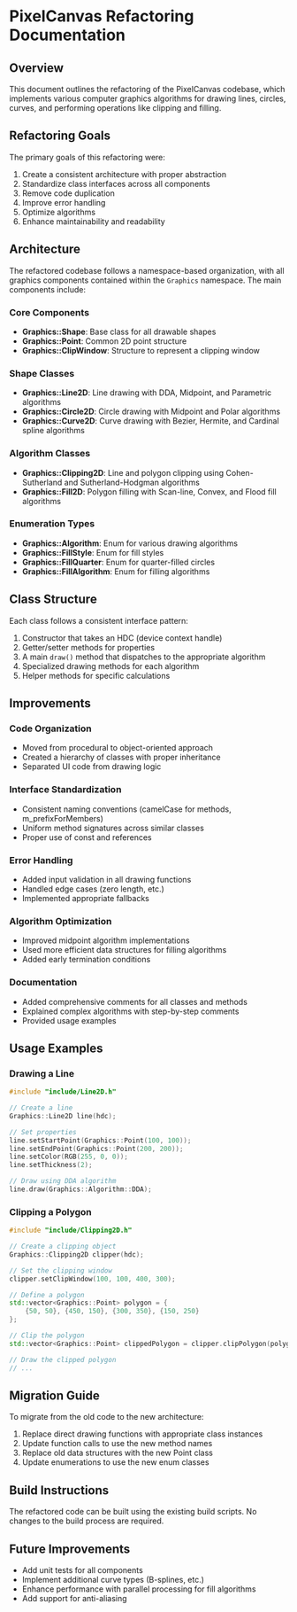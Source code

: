 # PixelCanvas Refactoring Documentation

## Overview

This document outlines the refactoring of the PixelCanvas codebase, which implements various computer graphics algorithms for drawing lines, circles, curves, and performing operations like clipping and filling.

## Refactoring Goals

The primary goals of this refactoring were:

1. Create a consistent architecture with proper abstraction
2. Standardize class interfaces across all components
3. Remove code duplication
4. Improve error handling
5. Optimize algorithms
6. Enhance maintainability and readability

## Architecture

The refactored codebase follows a namespace-based organization, with all graphics components contained within the `Graphics` namespace. The main components include:

### Core Components

- **Graphics::Shape**: Base class for all drawable shapes
- **Graphics::Point**: Common 2D point structure
- **Graphics::ClipWindow**: Structure to represent a clipping window

### Shape Classes

- **Graphics::Line2D**: Line drawing with DDA, Midpoint, and Parametric algorithms
- **Graphics::Circle2D**: Circle drawing with Midpoint and Polar algorithms
- **Graphics::Curve2D**: Curve drawing with Bezier, Hermite, and Cardinal spline algorithms

### Algorithm Classes

- **Graphics::Clipping2D**: Line and polygon clipping using Cohen-Sutherland and Sutherland-Hodgman algorithms
- **Graphics::Fill2D**: Polygon filling with Scan-line, Convex, and Flood fill algorithms

### Enumeration Types

- **Graphics::Algorithm**: Enum for various drawing algorithms
- **Graphics::FillStyle**: Enum for fill styles
- **Graphics::FillQuarter**: Enum for quarter-filled circles
- **Graphics::FillAlgorithm**: Enum for filling algorithms

## Class Structure

Each class follows a consistent interface pattern:

1. Constructor that takes an HDC (device context handle)
2. Getter/setter methods for properties
3. A main `draw()` method that dispatches to the appropriate algorithm
4. Specialized drawing methods for each algorithm
5. Helper methods for specific calculations

## Improvements

### Code Organization

- Moved from procedural to object-oriented approach
- Created a hierarchy of classes with proper inheritance
- Separated UI code from drawing logic

### Interface Standardization

- Consistent naming conventions (camelCase for methods, m_prefixForMembers)
- Uniform method signatures across similar classes
- Proper use of const and references

### Error Handling

- Added input validation in all drawing functions
- Handled edge cases (zero length, etc.)
- Implemented appropriate fallbacks

### Algorithm Optimization

- Improved midpoint algorithm implementations
- Used more efficient data structures for filling algorithms
- Added early termination conditions

### Documentation

- Added comprehensive comments for all classes and methods
- Explained complex algorithms with step-by-step comments
- Provided usage examples

## Usage Examples

### Drawing a Line

```cpp
#include "include/Line2D.h"

// Create a line
Graphics::Line2D line(hdc);

// Set properties
line.setStartPoint(Graphics::Point(100, 100));
line.setEndPoint(Graphics::Point(200, 200));
line.setColor(RGB(255, 0, 0));
line.setThickness(2);

// Draw using DDA algorithm
line.draw(Graphics::Algorithm::DDA);
```

### Clipping a Polygon

```cpp
#include "include/Clipping2D.h"

// Create a clipping object
Graphics::Clipping2D clipper(hdc);

// Set the clipping window
clipper.setClipWindow(100, 100, 400, 300);

// Define a polygon
std::vector<Graphics::Point> polygon = {
    {50, 50}, {450, 150}, {300, 350}, {150, 250}
};

// Clip the polygon
std::vector<Graphics::Point> clippedPolygon = clipper.clipPolygon(polygon);

// Draw the clipped polygon
// ...
```

## Migration Guide

To migrate from the old code to the new architecture:

1. Replace direct drawing functions with appropriate class instances
2. Update function calls to use the new method names
3. Replace old data structures with the new Point class
4. Update enumerations to use the new enum classes

## Build Instructions

The refactored code can be built using the existing build scripts. No changes to the build process are required.

## Future Improvements

- Add unit tests for all components
- Implement additional curve types (B-splines, etc.)
- Enhance performance with parallel processing for fill algorithms
- Add support for anti-aliasing 